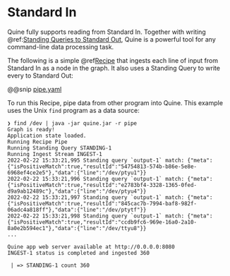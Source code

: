 # Standard In

Quine fully supports reading from Standard In. Together with writing @ref:[Standing Queries to Standard Out](../standing-query-outputs.md), Quine is a powerful tool for any command-line data processing task.

The following is a simple @ref[Recipe](../../core-concepts/about-recipes.md) that ingests each line of input from Standard In as a node in the graph. It also uses a Standing Query to write every to Standard Out:

@@snip [pipe.yaml]($quine$/recipes/pipe.yaml)

To run this Recipe, pipe data from other program into Quine. This example uses the Unix `find` program as a data source:

```
❯ find /dev | java -jar quine.jar -r pipe
Graph is ready!
Application state loaded.
Running Recipe Pipe
Running Standing Query STANDING-1
Running Ingest Stream INGEST-1
2022-02-22 15:33:21,995 Standing query `output-1` match: {"meta":{"isPositiveMatch":true,"resultId":"54754813-574b-b86e-5e8e-6968ef4ce2e5"},"data":{"line":"/dev/ptyu1"}}
2022-02-22 15:33:21,996 Standing query `output-1` match: {"meta":{"isPositiveMatch":true,"resultId":"e2783bf4-3328-1365-0fed-d9a9ab12489c"},"data":{"line":"/dev/ptyu4"}}
2022-02-22 15:33:21,997 Standing query `output-1` match: {"meta":{"isPositiveMatch":true,"resultId":"845cac7b-7994-baf8-982f-06adc4a818ff"},"data":{"line":"/dev/ptytf"}}
2022-02-22 15:33:21,998 Standing query `output-1` match: {"meta":{"isPositiveMatch":true,"resultId":"ccdb9fc6-969e-16a0-2a10-8a0e2b594ec1"},"data":{"line":"/dev/ttyu8"}}
...

Quine app web server available at http://0.0.0.0:8080
INGEST-1 status is completed and ingested 360

 | => STANDING-1 count 360
```
